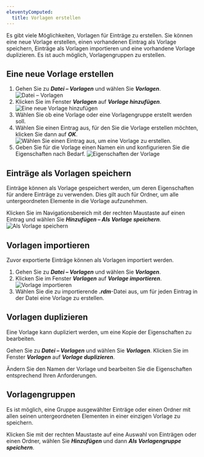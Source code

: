 ```yaml
---
eleventyComputed:
  title: Vorlagen erstellen
---
```

Es gibt viele Möglichkeiten, Vorlagen für Einträge zu erstellen. Sie können eine neue Vorlage erstellen, einen vorhandenen Eintrag als Vorlage speichern, Einträge als Vorlagen importieren und eine vorhandene Vorlage duplizieren. Es ist auch möglich, Vorlagengruppen zu erstellen.

## Eine neue Vorlage erstellen

1. Gehen Sie zu ***Datei – Vorlagen*** und wählen Sie ***Vorlagen***.
![Datei – Vorlagen](https://cdnweb.devolutions.net/docs/de/rdm/windows/clip3405.png)
1. Klicken Sie im Fenster ***Vorlagen*** auf ***Vorlage hinzufügen***.
![Eine neue Vorlage hinzufügen](https://cdnweb.devolutions.net/docs/de/rdm/windows/clip3406.png)
1. Wählen Sie ob eine Vorlage oder eine Vorlagengruppe erstellt werden soll.
1. Wählen Sie einen Eintrag aus, für den Sie die Vorlage erstellen möchten, klicken Sie dann auf ***OK***.
![Wählen Sie einen Eintrag aus, um eine Vorlage zu erstellen.](https://cdnweb.devolutions.net/docs/de/rdm/windows/clip3408.png)
1. Geben Sie für die Vorlage einen Namen ein und konfigurieren Sie die Eigenschaften nach Bedarf.
![Eigenschaften der Vorlage](https://cdnweb.devolutions.net/docs/de/rdm/windows/clip3409.png)

## Einträge als Vorlagen speichern

Einträge können als Vorlage gespeichert werden, um deren Eigenschaften für andere Einträge zu verwenden. Dies gilt auch für Ordner, um alle  untergeordneten Elemente in die Vorlage aufzunehmen.

Klicken Sie im Navigationsbereich mit der rechten Maustaste auf einen Eintrag und wählen Sie ***Hinzufügen – Als Vorlage speichern***.
![Als Vorlage speichern](https://cdnweb.devolutions.net/docs/de/rdm/windows/clip3410.png)

## Vorlagen importieren

Zuvor exportierte Einträge können als Vorlagen importiert werden.

1. Gehen Sie zu ***Datei – Vorlagen*** und wählen Sie ***Vorlagen***.
1. Klicken Sie im Fenster ***Vorlagen*** auf ***Vorlage importieren***.
![Vorlage importieren](https://cdnweb.devolutions.net/docs/de/rdm/windows/clip3411.png)
1. Wählen Sie die zu importierende ***.rdm***-Datei aus, um für jeden Eintrag in der Datei eine Vorlage zu erstellen.

## Vorlagen duplizieren

Eine Vorlage kann dupliziert werden, um eine Kopie der Eigenschaften zu bearbeiten.

Gehen Sie zu ***Datei – Vorlagen*** und wählen Sie ***Vorlagen***. Klicken Sie im Fenster ***Vorlagen*** auf ***Vorlage duplizieren***.

Ändern Sie den Namen der Vorlage und bearbeiten Sie die Eigenschaften entsprechend Ihren Anforderungen.

## Vorlagengruppen

Es ist möglich, eine Gruppe ausgewählter Einträge oder einen Ordner mit allen seinen untergeordneten Elementen in einer einzigen Vorlage zu speichern.

Klicken Sie mit der rechten Maustaste auf eine Auswahl von Einträgen oder einen Ordner, wählen Sie ***Hinzufügen*** und dann ***Als Vorlagengruppe speichern***.

